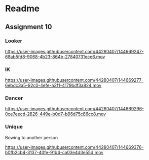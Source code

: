 # Readme

## Assignment 10

### Looker






https://user-images.githubusercontent.com/44280407/144669247-68ab5fd8-9068-4b23-864b-27840731ece6.mov







### IK







https://user-images.githubusercontent.com/44280407/144669277-6ebdc3a5-92c0-4efe-a3f1-4179bdf3a824.mov







### Dancer






https://user-images.githubusercontent.com/44280407/144669296-0ce7eecd-2826-449e-b0d7-b96d75c86cc8.mov








### Unique

Bowing to another person





https://user-images.githubusercontent.com/44280407/144669376-b0fb2cb4-3137-40fe-91b4-ca03e4d3e55d.mov









